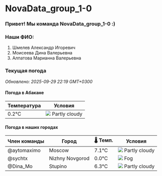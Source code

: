 # NovaData_group_1-0
### Привет! Мы команда NovaData_group_1-0 :)

### Наши ФИО:
1. Шмелев Александр Игоревич
2. Моисеева Дина Валерьевна
3. Алпатова Марианна Валерьевна

### Текущая погода
<!-- WEATHER:START -->
_Обновлено: 2025-09-29 22:19 GMT+0300_

#### Погода в Абакане

| Температура | Условия |
|-------------|----------|
| 0.2°C     | ![](https://cdn.weatherapi.com/weather/64x64/night/116.png) Partly cloudy |

#### Погода в наших городах

| Член команды  | Город               | 🌡️ Темп.  | Условия          |
|---------------|---------------------|-----------|--------------------|
| @aytomaximo    | Moscow              |    7.1°C | ![](https://cdn.weatherapi.com/weather/64x64/night/116.png) Partly cloudy |
| @sychtx        | Nizhny Novgorod     |    0.0°C | ![](https://cdn.weatherapi.com/weather/64x64/night/248.png) Fog          |
| @Dina_Mo       | Stupino             |    6.3°C | ![](https://cdn.weatherapi.com/weather/64x64/night/116.png) Partly cloudy |

<!-- WEATHER:END -->

